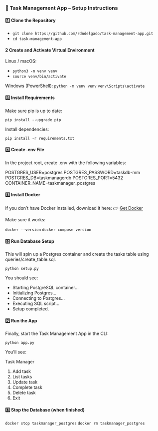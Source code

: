 ### 🚀 Task Management App – Setup Instructions

#### 1️⃣ Clone the Repository
- `git clone https://github.com/rdndelgado/task-management-app.git`
- `cd task-management-app`

#### 2️ Create and Activate Virtual Environment
Linux / macOS:
- `python3 -m venv venv`
- `source venv/bin/activate`

Windows (PowerShell):
`python -m venv venv`
`venv\Scripts\activate`

#### 3️⃣ Install Requirements

Make sure pip is up to date:

`pip install --upgrade pip`


Install dependencies:

`pip install -r requirements.txt`

#### 4️⃣ Create .env File

In the project root, create .env with the following variables:

POSTGRES_USER=postgres
POSTGRES_PASSWORD=taskdb-mm
POSTGRES_DB=taskmanagerdb
POSTGRES_PORT=5432
CONTAINER_NAME=taskmanager_postgres

#### 5️⃣ Install Docker

If you don’t have Docker installed, download it here:
👉 [Get Docker](https://docs.docker.com/get-docker/)

Make sure it works:

`docker --version`
`docker compose version`

#### 6️⃣ Run Database Setup

This will spin up a Postgres container and create the tasks table using queries/create_table.sql.

`python setup.py`

You should see:

- Starting PostgreSQL container...
- Initializing Postgres...
- Connecting to Postgres...
- Executing SQL script...
- Setup completed.

#### 7️⃣ Run the App

Finally, start the Task Management App in the CLI:

`python app.py`

You'll see:

Task Manager
1. Add task
2. List tasks
3. Update task
4. Complete task
5. Delete task
6. Exit

#### 8️⃣ Stop the Database (when finished)
`docker stop taskmanager_postgres`
`docker rm taskmanager_postgres`